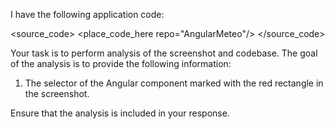 I have the following application code:

<source_code>
<place_code_here repo="AngularMeteo"/>
</source_code>

Your task is to perform analysis of the screenshot and codebase. The goal of the analysis is to provide the following information:
1) The selector of the Angular component marked with the red rectangle in the screenshot.

Ensure that the analysis is included in your response.
